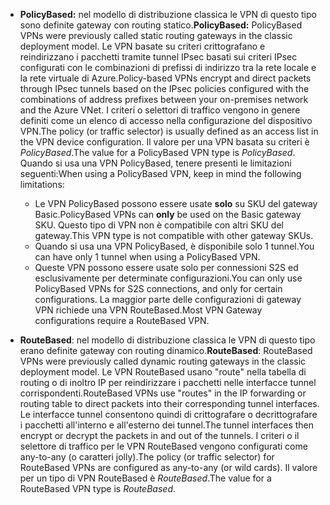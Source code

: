 * <span data-ttu-id="518b3-101">**PolicyBased:** nel modello di distribuzione classica le VPN di questo tipo sono definite gateway con routing statico.</span><span class="sxs-lookup"><span data-stu-id="518b3-101">**PolicyBased:** PolicyBased VPNs were previously called static routing gateways in the classic deployment model.</span></span> <span data-ttu-id="518b3-102">Le VPN basate su criteri crittografano e reindirizzano i pacchetti tramite tunnel IPsec basati sui criteri IPsec configurati con le combinazioni di prefissi di indirizzo tra la rete locale e la rete virtuale di Azure.</span><span class="sxs-lookup"><span data-stu-id="518b3-102">Policy-based VPNs encrypt and direct packets through IPsec tunnels based on the IPsec policies configured with the combinations of address prefixes between your on-premises network and the Azure VNet.</span></span> <span data-ttu-id="518b3-103">I criteri o selettori di traffico vengono in genere definiti come un elenco di accesso nella configurazione del dispositivo VPN.</span><span class="sxs-lookup"><span data-stu-id="518b3-103">The policy (or traffic selector) is usually defined as an access list in the VPN device configuration.</span></span> <span data-ttu-id="518b3-104">Il valore per una VPN basata su criteri è *PolicyBased*.</span><span class="sxs-lookup"><span data-stu-id="518b3-104">The value for a PolicyBased VPN type is *PolicyBased*.</span></span> <span data-ttu-id="518b3-105">Quando si usa una VPN PolicyBased, tenere presenti le limitazioni seguenti:</span><span class="sxs-lookup"><span data-stu-id="518b3-105">When using a PolicyBased VPN, keep in mind the following limitations:</span></span>
  
  * <span data-ttu-id="518b3-106">Le VPN PolicyBased possono essere usate **solo** su SKU del gateway Basic.</span><span class="sxs-lookup"><span data-stu-id="518b3-106">PolicyBased VPNs can **only** be used on the Basic gateway SKU.</span></span> <span data-ttu-id="518b3-107">Questo tipo di VPN non è compatibile con altri SKU del gateway.</span><span class="sxs-lookup"><span data-stu-id="518b3-107">This VPN type is not compatible with other gateway SKUs.</span></span>
  * <span data-ttu-id="518b3-108">Quando si usa una VPN PolicyBased, è disponibile solo 1 tunnel.</span><span class="sxs-lookup"><span data-stu-id="518b3-108">You can have only 1 tunnel when using a PolicyBased VPN.</span></span>
  * <span data-ttu-id="518b3-109">Queste VPN possono essere usate solo per connessioni S2S ed esclusivamente per determinate configurazioni.</span><span class="sxs-lookup"><span data-stu-id="518b3-109">You can only use PolicyBased VPNs for S2S connections, and only for certain configurations.</span></span> <span data-ttu-id="518b3-110">La maggior parte delle configurazioni di gateway VPN richiede una VPN RouteBased.</span><span class="sxs-lookup"><span data-stu-id="518b3-110">Most VPN Gateway configurations require a RouteBased VPN.</span></span>
* <span data-ttu-id="518b3-111">**RouteBased**: nel modello di distribuzione classica le VPN di questo tipo erano definite gateway con routing dinamico.</span><span class="sxs-lookup"><span data-stu-id="518b3-111">**RouteBased**: RouteBased VPNs were previously called dynamic routing gateways in the classic deployment model.</span></span> <span data-ttu-id="518b3-112">Le VPN RouteBased usano "route" nella tabella di routing o di inoltro IP per reindirizzare i pacchetti nelle interfacce tunnel corrispondenti.</span><span class="sxs-lookup"><span data-stu-id="518b3-112">RouteBased VPNs use "routes" in the IP forwarding or routing table to direct packets into their corresponding tunnel interfaces.</span></span> <span data-ttu-id="518b3-113">Le interfacce tunnel consentono quindi di crittografare o decrittografare i pacchetti all'interno e all'esterno dei tunnel.</span><span class="sxs-lookup"><span data-stu-id="518b3-113">The tunnel interfaces then encrypt or decrypt the packets in and out of the tunnels.</span></span> <span data-ttu-id="518b3-114">I criteri o il selettore di traffico per le VPN RouteBased vengono configurati come any-to-any (o caratteri jolly).</span><span class="sxs-lookup"><span data-stu-id="518b3-114">The policy (or traffic selector) for RouteBased VPNs are configured as any-to-any (or wild cards).</span></span> <span data-ttu-id="518b3-115">Il valore per un tipo di VPN RouteBased è *RouteBased*.</span><span class="sxs-lookup"><span data-stu-id="518b3-115">The value for a RouteBased VPN type is *RouteBased*.</span></span>

